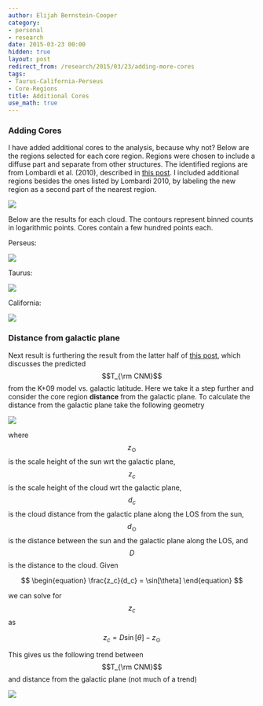 ```yaml
---
author: Elijah Bernstein-Cooper
category:
- personal
- research
date: 2015-03-23 00:00
hidden: true
layout: post
redirect_from: /research/2015/03/23/adding-more-cores
tags:
- Taurus-California-Perseus
- Core-Regions
title: Additional Cores
use_math: true
---
```


### Adding Cores

I have added additional cores to the analysis, because why not? Below are the
regions selected for each core region. Regions were chosen to include a diffuse
part and separate from other structures. The identified regions are from
Lombardi et al. (2010), described in [this
post](/posts/notes/2015/03/19/Model-Analysis/). I
included additional regions besides the ones listed by Lombardi 2010, by
labeling the new region as a second part of the nearest region.

<img src="/media/2015/03/23/multicloud_av_cores_map.png"/>


Below are the results for each cloud. The contours represent binned counts in
logarithmic points. Cores contain a few hundred points each. 

Perseus:

<img src="/media/2015/03/23/perseus_hi_vs_h_panels_planck_linear.png"/>

Taurus:

<img src="/media/2015/03/23/taurus_hi_vs_h_panels_planck_linear.png"/>

California:

<img src="/media/2015/03/23/california_hi_vs_h_panels_planck_linear.png"/>

### Distance from galactic plane

Next result is furthering the result from the latter half of [this
post](/posts/notes/2015/03/17/Model-Analysis/),
which discusses the predicted $$T_{\rm CNM}$$ from the K+09 model vs. galactic
latitude. Here we take it a step further and consider the core region
**distance** from the galactic plane. To calculate the distance from the
galactic plane take the following geometry

<img src="/media/2015/03/23/geometry.png"/>

where $$z_\odot$$ is the scale height of the sun wrt the galactic plane,
$$z_c$$ is the scale height of the cloud wrt the galactic plane, $$d_c$$ is the
cloud distance from the galactic plane along the LOS from the sun, $$d_\odot$$
is the distance between the sun and the galactic plane along the LOS, and $$D$$
is the distance to the cloud. Given

$$
\begin{equation}
\frac{z_c}{d_c} = \sin[\theta]
\end{equation}
$$

we can solve for $$z_c$$ as

$$
\begin{equation}
z_c = D \sin[\theta] - z_\odot
\end{equation}
$$

This gives us the following trend between $$T_{\rm CNM}$$ and distance from the
galactic plane (not much of a trend)

<img src="/media/2015/03/23/multicloud_T_cnm_vs_gdist.png"/>